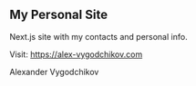 ## My Personal Site

Next.js site with my contacts and personal info.

Visit: https://alex-vygodchikov.com

Alexander Vygodchikov
